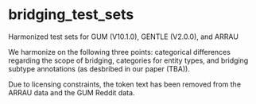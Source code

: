 # bridging_test_sets
Harmonized test sets for GUM (V10.1.0), GENTLE (V2.0.0), and ARRAU

We harmonize on the following three points: categorical differences regarding the scope of bridging, categories for entity types, and bridging subtype annotations (as desbribed in our paper (TBA)).

Due to licensing constraints, the token text has been removed from the ARRAU data and the GUM Reddit data. 